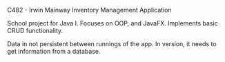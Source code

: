 C482 - Irwin Mainway Inventory Management Application

School project for Java I. Focuses on OOP, and JavaFX. 
Implements basic CRUD functionality. 

Data in not persistent between runnings of the app. In version, it needs to get information from a database.


